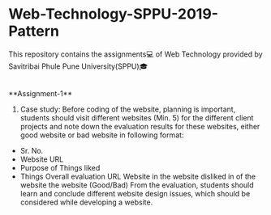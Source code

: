# Web-Technology-SPPU-2019-Pattern

This repository contains the assignments💻 of Web Technology provided by Savitribai Phule Pune University(SPPU)🎓


<br>
**Assignment-1**

1. Case study:
Before coding of the website, planning is important, students should visit different websites
(Min. 5) for the different client projects and note down the evaluation results for these websites,
either good website or bad website in following format:
- Sr. No.
- Website URL
- Purpose of Things liked
- Things
Overall evaluation
URL
Website
in the website disliked in
of the website
the website
(Good/Bad)
From the evaluation, students should learn and conclude different website design issues, which
should be considered while developing a website.
